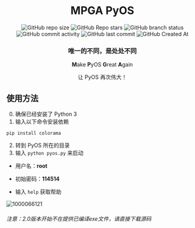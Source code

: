 <center>

# MPGA PyOS
![GitHub repo size](https://img.shields.io/github/repo-size/Meltide/pyos_core)
![GitHub Repo stars](https://img.shields.io/github/stars/Meltide/pyos_core?style=flat)
![GitHub branch status](https://img.shields.io/github/checks-status/Meltide/pyos_core/main)
![GitHub commit activity](https://img.shields.io/github/commit-activity/t/Meltide/pyos_core)
![GitHub last commit](https://img.shields.io/github/last-commit/Meltide/pyos_core)
![GitHub Created At](https://img.shields.io/github/created-at/Meltide/pyos_core) 
### 唯一的不同，是处处不同

**M**ake **P**yOS **G**reat **A**gain

让 PyOS 再次伟大！

</center>

## 使用方法
0. 确保已经安装了 Python 3
1. 输入以下命令安装依赖
```
pip install colorama
```
2. 转到 PyOS 所在的目录
3. 输入 `python pyos.py` 来启动

- 用户名：**root** 

- 初始密码：**114514**

- 输入 `help` 获取帮助

![1000066121](https://github.com/user-attachments/assets/9bb17444-5d15-4e62-b976-1e61a6156a62)


###### 注意：2.0版本开始不在提供已编译exe文件，请直接下载源码
